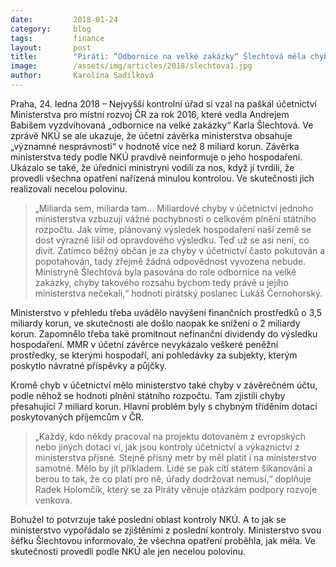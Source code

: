 ```yaml
---
date:         2018-01-24
category:     blog
tags:         finance
layout:       post
title:        "Piráti: “Odbornice na velké zakázky“ Šlechtová měla chyby v účetnictví ministerstva za 8 miliard"
image:        /assets/img/articles/2018/slechtova1.jpg
author:       Karolína Sadílková
---
```


Praha, 24. ledna 2018 – Nejvyšší kontrolní úřad si vzal na paškál účetnictví Ministerstva pro místní rozvoj ČR za rok 2016, které vedla Andrejem Babišem vyzdvihovaná „odbornice na velké zakázky“ Karla Šlechtová. Ve zprávě NKÚ se ale ukazuje, že účetní závěrka ministerstva obsahuje „významné nesprávnosti“ v hodnotě více než 8 miliard korun. Závěrka ministerstva tedy podle NKÚ pravdivě neinformuje o jeho hospodaření. Ukázalo se také, že úředníci ministryni vodili za nos, když jí tvrdili, že provedli všechna opatření nařízená minulou kontrolou. Ve skutečnosti jich realizovali necelou polovinu.
 
> „Miliarda sem, miliarda tam... Miliardové chyby v účetnictví jednoho ministerstva vzbuzují vážné pochybnosti o celkovém plnění státního rozpočtu. Jak víme, plánovaný výsledek hospodaření naší země se dost výrazně lišil od opravdového výsledku. Teď už se asi není, co divit. Zatímco běžný občan je za chyby v účetnictví často pokutován a popotahován, tady zřejmě žádná odpovědnost vyvozena nebude. Ministryně Šlechtová byla pasována do role odbornice na velké zakázky, chyby takového rozsahu bychom tedy právě u jejího ministerstva nečekali,“ hodnotí pirátský poslanec Lukáš Černohorský.
 
Ministerstvo v přehledu třeba uvádělo navýšení finančních prostředků o 3,5 miliardy korun, ve skutečnosti ale došlo naopak ke snížení o 2 miliardy korun. Zapomnělo třeba také promítnout nefinanční dividendy do výsledku hospodaření. MMR v účetní závěrce nevykázalo veškeré peněžní prostředky, se kterými hospodaří, ani pohledávky za subjekty, kterým poskytlo návratné příspěvky a půjčky.

Kromě chyb v účetnictví mělo ministerstvo také chyby v závěrečném účtu, podle něhož se hodnotí plnění státního rozpočtu. Tam zjistili chyby přesahující 7 miliard korun. Hlavní problém byly s chybným tříděním dotací poskytovaných příjemcům v ČR.

> „Každý, kdo někdy pracoval na projektu dotovaném z evropských nebo jiných dotací ví, jak jsou kontroly účetnictví a výkaznictví z ministerstva přísné. Stejně přísný metr by měl platit i na ministerstvo samotné. Mělo by jít příkladem. Lidé se pak cítí státem šikanováni a berou to tak, že co platí pro ně, úřady dodržovat nemusí,“ doplňuje Radek Holomčík, který se za Piráty věnuje otázkám podpory rozvoje venkova. 

Bohužel to potvrzuje také poslední oblast kontroly NKÚ. A to jak se ministerstvo vypořádalo se zjištěními z poslední kontroly. Ministerstvo svou šéfku Šlechtovou informovalo, že všechna opatření proběhla, jak měla. Ve skutečnosti provedli podle NKÚ ale jen necelou polovinu.

 
